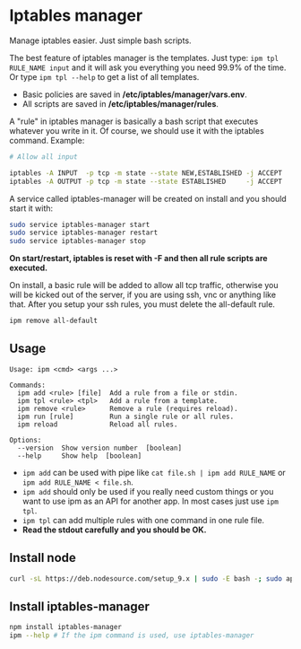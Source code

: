 # Iptables manager

Manage iptables easier. Just simple bash scripts.

The best feature of iptables manager is the templates. Just type: `ipm tpl RULE_NAME input` and it will ask you everything you need 99.9% of the time.
Or type `ipm tpl --help` to get a list of all templates.

- Basic policies are saved in **/etc/iptables/manager/vars.env**.
- All scripts are saved in **/etc/iptables/manager/rules**.

A "rule" in iptables manager is basically a bash script that executes whatever you write in it.
Of course, we should use it with the iptables command. Example:

```bash
# Allow all input

iptables -A INPUT  -p tcp -m state --state NEW,ESTABLISHED -j ACCEPT
iptables -A OUTPUT -p tcp -m state --state ESTABLISHED     -j ACCEPT
```

A service called iptables-manager will be created on install and you should start it with:
```bash
sudo service iptables-manager start
sudo service iptables-manager restart
sudo service iptables-manager stop
```

**On start/restart, iptables is reset with -F and then all rule scripts are executed.**

On install, a basic rule will be added to allow all tcp traffic, otherwise you will be kicked
out of the server, if you are using ssh, vnc or anything like that.
After you setup your ssh rules, you must delete the all-default rule.
```bash
ipm remove all-default
```

## Usage

```
Usage: ipm <cmd> <args ...>

Commands:
  ipm add <rule> [file]  Add a rule from a file or stdin.
  ipm tpl <rule> <tpl>   Add a rule from a template.
  ipm remove <rule>      Remove a rule (requires reload).
  ipm run [rule]         Run a single rule or all rules.
  ipm reload             Reload all rules.

Options:
  --version  Show version number  [boolean]
  --help     Show help  [boolean]
```

- `ipm add` can be used with pipe like `cat file.sh | ipm add RULE_NAME` or `ipm add RULE_NAME < file.sh`.
- `ipm add` should only be used if you really need custom things or you want to use ipm as an API for another app. In most cases just use `ipm tpl`.
- `ipm tpl` can add multiple rules with one command in one rule file.
- **Read the stdout carefully and you should be OK.**

## Install node

```bash
curl -sL https://deb.nodesource.com/setup_9.x | sudo -E bash -; sudo apt-get install -y nodejs
```

## Install iptables-manager

```bash
npm install iptables-manager
ipm --help # If the ipm command is used, use iptables-manager
```
